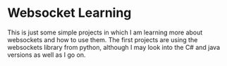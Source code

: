 # Websocket Learning

This is just some simple projects in which I am learning more about websockets and how to use them. The first projects are using the websockets library from python, although I may look into the C# and java versions as well as I go on.

